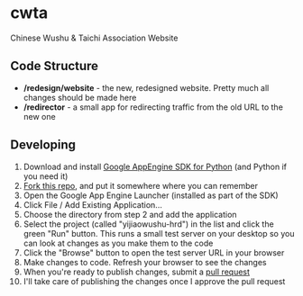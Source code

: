 cwta
====

Chinese Wushu &amp; Taichi Association Website

## Code Structure
* **/redesign/website** - the new, redesigned website. Pretty much all changes should be made here
* **/redirector** - a small app for redirecting traffic from the old URL to the new one

## Developing

1. Download and install [Google AppEngine SDK for Python](https://cloud.google.com/appengine/downloads) (and Python if you need it)
2. [Fork this repo](https://help.github.com/articles/fork-a-repo/), and put it somewhere where you can remember
3. Open the Google App Engine Launcher (installed as part of the SDK)
4. Click File / Add Existing Application...
5. Choose the directory from step 2 and add the application
6. Select the project (called "yijiaowushu-hrd") in the list and click the green "Run" button. This runs a small test server on your desktop so you can look at changes as you make them to the code
7. Click the "Browse" button to open the test server URL in your browser
8. Make changes to code. Refresh your browser to see the changes
9. When you're ready to publish changes, submit a [pull request](https://help.github.com/articles/using-pull-requests/)
10. I'll take care of publishing the changes once I approve the pull request
